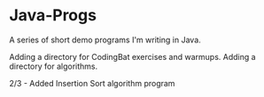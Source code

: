 # Java-Progs

A series of short demo programs I'm writing in Java. 

Adding a directory for CodingBat exercises and warmups. 
Adding a directory for algorithms. 

2/3 - Added Insertion Sort algorithm program
